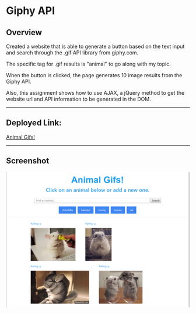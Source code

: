 # Giphy API

## Overview 

Created a website that is able to generate a button based on the text input 
and search through the .gif API library from giphy.com.

The specific tag for .gif results is "animal" to go along with my topic.

When the button is clicked, the page generates 10 image results from the Giphy API.

Also, this assignment shows how to use AJAX, a jQuery method to get the website url and API information
to be generated in the DOM.

---

## Deployed Link:

[Animal Gifs!](https://bwilson1990.github.io/GifTastic/)

---

## Screenshot

![homepage](04-animal-gif.png)
